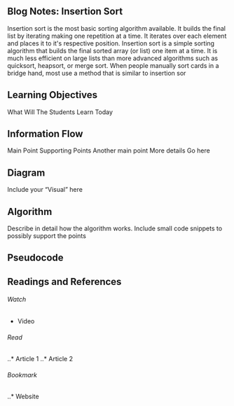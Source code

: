 ## Blog Notes: Insertion Sort
Insertion sort is the most basic sorting algorithm available. It builds the final list by iterating making one repetition at a time. It iterates over each element and places it to it's respective position.
Insertion sort is a simple sorting algorithm that builds the final sorted array (or list) one item at a time. It is much less efficient on large lists than more advanced algorithms such as quicksort, heapsort, or merge sort. 
When people manually sort cards in a bridge hand, most use a method that is similar to insertion sor

## Learning Objectives
What
Will
The
Students
Learn
Today

## Information Flow
Main Point
Supporting Points
Another main point
More details
Go here

## Diagram
Include your “Visual” here

## Algorithm
Describe in detail how the algorithm works. Include small code snippets to possibly support the points

## Pseudocode

## Readings and References
###### Watch
  * Video

###### Read
..* Article 1
..* Article 2

###### Bookmark
..* Website
